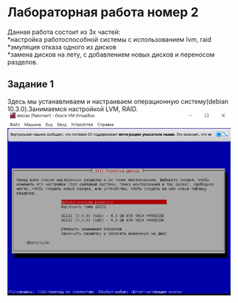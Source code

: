 # Лабораторная работа номер 2 <br>
Данная работа состоит из 3х частей: <br>
 *настройка работоспособной системы с использованием lvm, raid <br>
 *эмуляция отказа одного из дисков <br>
 *замена дисков на лету, с добавлением новых дисков и переносом разделов.<br>
## Задание 1
Здесь мы устанавливаем и настраиваем операционную систему(debian 10.3.0).Занимаемся настройкой LVM, RAID. <br>
![1](https://raw.githubusercontent.com/Antieasy/labs/master/lab2/img/1.PNG "Начало разметки дисков") <br>

